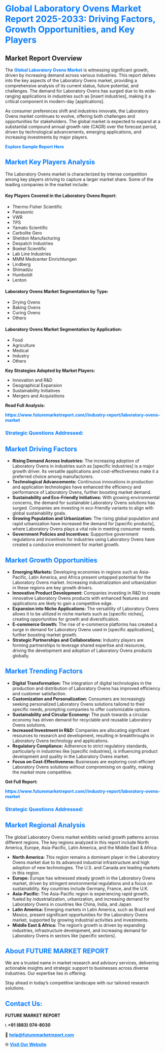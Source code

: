 <h1 style="color: #007BFF;">Global Laboratory Ovens Market Report 2025-2033: Driving Factors, Growth Opportunities, and Key Players</h1>

<section id="overview">
<h2>Market Report Overview</h2>
<p>The <a href="https://www.futuremarketreport.com//industry-report/laboratory-ovens-market" style="color: #007BFF; text-decoration: none;"><strong>Global Laboratory Ovens Market</strong></a> is witnessing significant growth, driven by increasing demand across various industries. This report delves into the key aspects of the Laboratory Ovens market, providing a comprehensive analysis of its current status, future potential, and challenges. The demand for Laboratory Ovens has surged due to its wide-ranging applications in industries such as [insert industries], making it a critical component in modern-day [applications].</p>
<p>As consumer preferences shift and industries innovate, the Laboratory Ovens market continues to evolve, offering both challenges and opportunities for stakeholders. The global market is expected to expand at a substantial compound annual growth rate (CAGR) over the forecast period, driven by technological advancements, emerging applications, and increasing investments by major players.</p>
</section>

<section id="overview">
<p><a href="https://www.futuremarketreport.com//request-sample/reportId=83459" style="color: #007BFF; text-decoration: none;"><strong>Explore Sample Report Here</strong></a></p>
</section>

<section id="key-players">
<h2 style="color: #007BFF;">Market Key Players Analysis</h2>
<p>The Laboratory Ovens market is characterized by intense competition among key players striving to capture a larger market share. Some of the leading companies in the market include:</p>
<h4>Key Players Covered in the Laboratory Ovens Report:</h4>
<ul><li>Thermo Fisher Scientific</li><li>Panasonic</li><li>VWR</li><li>TPS</li><li>Yamato Scientific</li><li>Carbolite Gero</li><li>Sheldon Manufacturing</li><li>Despatch Industries</li><li>Boekel Scientific</li><li>Lab Line Industries</li><li>MMM Medcenter Einrichtungen</li><li>Lindberg</li><li>Shimadzu</li><li>Humboldt</li><li>Lenton</li></ul>
<h4>Laboratory Ovens Market Segmentation by Type:</h4>
<ul><li>Drying Ovens</li><li>Baking Ovens</li><li>Curing Ovens</li><li>Others</li></ul>

<h4>Laboratory Ovens Market Segmentation by Application:</h4>
<ul><li>Food</li><li>Agriculture</li><li>Medical</li><li>Industry</li><li>Others</li></ul>
<p><strong>Key Strategies Adopted by Market Players:</strong></p>
<ul>
<li>Innovation and R&D</li>
<li>Geographical Expansion</li>
<li>Sustainability Initiatives</li>
<li>Mergers and Acquisitions</li>
</ul>
</section>

<section>
<p><strong>Read Full Analysis: </strong></p><a href="https://www.futuremarketreport.com//industry-report/laboratory-ovens-market" style="color: #007BFF; text-decoration: none;"><strong>https://www.futuremarketreport.com//industry-report/laboratory-ovens-market</strong></a>
<h3 style="color: #007BFF;">Strategic Questions Addressed:</h3>
</section>

<section id="driving-factors">
<h2 style="color: #007BFF;">Market Driving Factors</h2>
<ul>
<li><strong>Rising Demand Across Industries:</strong> The increasing adoption of Laboratory Ovens in industries such as [specific industries] is a major growth driver. Its versatile applications and cost-effectiveness make it a preferred choice among manufacturers.</li>
<li><strong>Technological Advancements:</strong> Continuous innovations in production and application technologies have enhanced the efficiency and performance of Laboratory Ovens, further boosting market demand.</li>
<li><strong>Sustainability and Eco-Friendly Initiatives:</strong> With growing environmental concerns, the demand for sustainable Laboratory Ovens solutions has surged. Companies are investing in eco-friendly variants to align with global sustainability goals.</li>
<li><strong>Growing Population and Urbanization:</strong> The rising global population and rapid urbanization have increased the demand for [specific products], where Laboratory Ovens plays a vital role in meeting consumer needs.</li>
<li><strong>Government Policies and Incentives:</strong> Supportive government regulations and incentives for industries using Laboratory Ovens have created a conducive environment for market growth.</li>
</ul>
</section>

<section id="growth-opportunities">
<h2 style="color: #007BFF;">Market Growth Opportunities</h2>
<ul>
<li><strong>Emerging Markets:</strong> Developing economies in regions such as Asia-Pacific, Latin America, and Africa present untapped potential for the Laboratory Ovens market. Increasing industrialization and urbanization in these regions are key growth drivers.</li>
<li><strong>Innovative Product Development:</strong> Companies investing in R&D to create innovative Laboratory Ovens products with enhanced features and applications are likely to gain a competitive edge.</li>
<li><strong>Expansion into Niche Applications:</strong> The versatility of Laboratory Ovens allows it to be utilized in niche markets such as [specific niches], creating opportunities for growth and diversification.</li>
<li><strong>E-commerce Growth:</strong> The rise of e-commerce platforms has created a surge in demand for Laboratory Ovens used in [specific applications], further boosting market growth.</li>
<li><strong>Strategic Partnerships and Collaborations:</strong> Industry players are forming partnerships to leverage shared expertise and resources, driving the development and adoption of Laboratory Ovens products globally.</li>
</ul>
</section>

<section id="trending-factors">
<h2 style="color: #007BFF;">Market Trending Factors</h2>
<ul>
<li><strong>Digital Transformation:</strong> The integration of digital technologies in the production and distribution of Laboratory Ovens has improved efficiency and customer satisfaction.</li>
<li><strong>Customization and Personalization:</strong> Consumers are increasingly seeking personalized Laboratory Ovens solutions tailored to their specific needs, prompting companies to offer customizable options.</li>
<li><strong>Sustainability and Circular Economy:</strong> The push towards a circular economy has driven demand for recyclable and reusable Laboratory Ovens solutions.</li>
<li><strong>Increased Investment in R&D:</strong> Companies are allocating significant resources to research and development, resulting in breakthroughs in Laboratory Ovens technology and applications.</li>
<li><strong>Regulatory Compliance:</strong> Adherence to strict regulatory standards, particularly in industries like [specific industries], is influencing product development and quality in the Laboratory Ovens market.</li>
<li><strong>Focus on Cost-Effectiveness:</strong> Businesses are exploring cost-efficient Laboratory Ovens solutions without compromising on quality, making the market more competitive.</li>
</ul>
</section>

<section>
<p><strong>Get Full Report: </strong></p><a href="https://www.futuremarketreport.com//industry-report/laboratory-ovens-market" style="color: #007BFF; text-decoration: none;"><strong>https://www.futuremarketreport.com//industry-report/laboratory-ovens-market</strong></a>
<h3 style="color: #007BFF;">Strategic Questions Addressed:</h3>
</section>


<section id="regional-analysis">
<h2 style="color: #007BFF;">Market Regional Analysis</h2>
<p>The global Laboratory Ovens market exhibits varied growth patterns across different regions. The key regions analyzed in this report include North America, Europe, Asia-Pacific, Latin America, and the Middle East & Africa:</p>
<ul>
<li><strong>North America:</strong> This region remains a dominant player in the Laboratory Ovens market due to its advanced industrial infrastructure and high adoption of new technologies. The U.S. and Canada are leading markets in this region.</li>
<li><strong>Europe:</strong> Europe has witnessed steady growth in the Laboratory Ovens market, driven by stringent environmental regulations and a focus on sustainability. Key countries include Germany, France, and the U.K.</li>
<li><strong>Asia-Pacific:</strong> The Asia-Pacific region is experiencing rapid growth, fueled by industrialization, urbanization, and increasing demand for Laboratory Ovens in countries like China, India, and Japan.</li>
<li><strong>Latin America:</strong> Emerging markets in Latin America, such as Brazil and Mexico, present significant opportunities for the Laboratory Ovens market, supported by growing industrial activities and investments.</li>
<li><strong>Middle East & Africa:</strong> The region’s growth is driven by expanding industries, infrastructure development, and increasing demand for Laboratory Ovens in sectors like [specific sectors].</li>
</ul>
</section>

<footer>
<h2 style="color: #007BFF;">About FUTURE MARKET REPORT</h2>
<p>We are a trusted name in market research and advisory services, delivering actionable insights and strategic support to businesses across diverse industries. Our expertise lies in offering:</p>

<p>Stay ahead in today’s competitive landscape with our tailored research solutions.</p>

<h2 style="color: #007BFF;">Contact Us:</h2>
<p><strong>FUTURE MARKET REPORT</strong></p>
<p>📞 <strong>+91 (883) 074-8030</strong></p>
<p>📧 <strong><a href="mailto:help@futuremarketreport.com" style="color: #007BFF;">help@futuremarketreport.com</a></strong></p>
<p>🌐 <strong><a href="https://www.futuremarketreport.com/" style="color: #007BFF;">Visit Our Website</a></strong></p>
</footer>